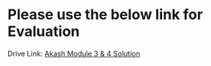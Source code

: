 # Please use the below link for Evaluation

Drive Link: [Akash Module 3 & 4 Solution](https://drive.google.com/file/d/1NGx73oOCEqO396wxRv7D2lZdrWmKjXoK/view?usp=drive_link)
